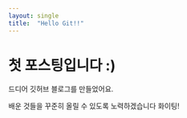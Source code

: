 ```yaml
---
layout: single
title:  "Hello Git!!"
---
```


# 첫 포스팅입니다 :)

드디어 깃허브 블로그를 만들었어요.

배운 것들을 꾸준히 올릴 수 있도록 노력하겠습니다
화이팅!
